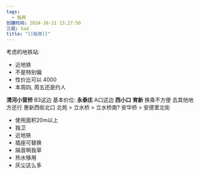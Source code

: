 ```yaml
---
tags:
  - 租房
创建时间: 2024-10-21 13:27:50
三观: Sad
title: "[[租房]]"
---
```


考虑的地铁站: 
* 近地铁
* 不是特别偏
* 性价比可以  4000
* 本周四, 周五还是约人


**清河小营桥**   B3这边
基本价位: 
**永泰庄** A口这边
**西小口**
**育新** 换乘不方便 去其他地方还行
惠新西街北口
北苑 > 立水桥 > 立水桥南?
安华桥 > 安德里北街



* 使用面积20m以上
* 独卫
* 近地铁
* 插座可替换
* 隔音啊我草
* 热水够用
* 灰尘这么多
